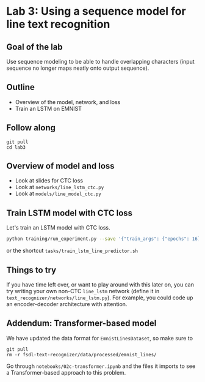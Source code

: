 # Lab 3: Using a sequence model for line text recognition

## Goal of the lab

Use sequence modeling to be able to handle overlapping characters (input sequence no longer maps neatly onto output sequence).

## Outline

- Overview of the model, network, and loss
- Train an LSTM on EMNIST

## Follow along

```
git pull
cd lab3
```

## Overview of model and loss

- Look at slides for CTC loss
- Look at `networks/line_lstm_ctc.py`
- Look at `models/line_model_ctc.py`

## Train LSTM model with CTC loss

Let's train an LSTM model with CTC loss.

```sh
python training/run_experiment.py --save '{"train_args": {"epochs": 16}, "dataset": "EmnistLinesDataset", "dataset_args": {"categorical_format": true}, "model": "LineModelCtc", "network": "line_lstm_ctc"}'
```

or the shortcut `tasks/train_lstm_line_predictor.sh`

## Things to try

If you have time left over, or want to play around with this later on, you can try writing your own non-CTC `line_lstm` network (define it in `text_recognizer/networks/line_lstm.py`).
For example, you could code up an encoder-decoder architecture with attention.

## Addendum: Transformer-based model

We have updated the data format for `EmnistLinesDataset`, so make sure to

```
git pull
rm -r fsdl-text-recognizer/data/processed/emnist_lines/
```

Go through `notebooks/02c-transformer.ipynb` and the files it imports to see a Transformer-based approach to this problem.
